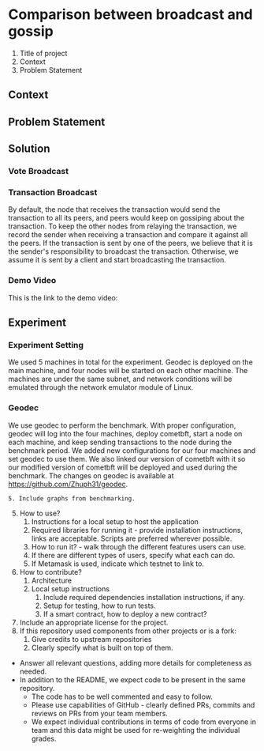 # Comparison between broadcast and gossip
1. Title of project 
2. Context
3. Problem Statement
## Context
## Problem Statement
## Solution
### Vote Broadcast
### Transaction Broadcast
By default, the node that receives the transaction would send the transaction to all its peers, and peers would keep on gossiping about the transaction. To keep the other nodes from relaying the transaction, we record the sender when receiving a transaction and compare it against all the peers. If the transaction is sent by one of the peers, we believe that it is the sender's responsibility to broadcast the transaction. Otherwise, we assume it is sent by a client and start broadcasting the transaction.

### Demo Video
This is the link to the demo video:

## Experiment
### Experiment Setting
We used 5 machines in total for the experiment. Geodec is deployed on the main machine, and four nodes will be started on each other machine. The machines are under the same subnet, and network conditions will be emulated through the network emulator module of Linux.

### Geodec
We use geodec to perform the benchmark. With proper configuration, geodec will log into the four machines, deploy cometbft, start a node on each machine, and keep sending transactions to the node during the benchmark period. We added new configurations for our four machines and set geodec to use them. We also linked our version of cometbft with it so our modified version of cometbft will be deployed and used during the benchmark. The changes on geodec is available at https://github.com/Zhuph31/geodec.


    5. Include graphs from benchmarking.
5. How to use?
    1. Instructions for a local setup to host the application
    2. Required libraries for running it - provide installation instructions, links are acceptable. Scripts are preferred wherever possible. 
    3. How to run it? - walk through the different features users can use.
    4. If there are different types of users, specify what each can do.
    5. If Metamask is used, indicate which testnet to link to.
6. How to contribute?
    1. Architecture
    2. Local setup instructions
        1. Include required dependencies installation instructions, if any.
        2. Setup for testing, how to run tests.
        3. If a smart contract, how to deploy a new contract?
7. Include an appropriate license for the project.
8. If this repository used components from other projects or is a fork:
    1. Give credits to upstream repositories 
    2. Clearly specify what is built on top of them.
- Answer all relevant questions, adding more details for completeness as needed.
- In addition to the README, we expect code to be present in the same repository.
    - The code has to be well commented and easy to follow.
    - Please use capabilities of GitHub - clearly defined PRs, commits and reviews on PRs from your team members.
    - We expect individual contributions in terms of code from everyone in team and this data might be used for re-weighting the individual grades.
